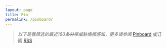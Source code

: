 ```yaml
---
layout: page
title: Pin
permalink: /pinboard/
---
```


> *以下是我筛选的最近160条<del>分享</del>威胁情报感知，更多请参阅* [Pinboard](https://pinboard.in/u:scateu/public) 或订阅 [RSS](https://feeds.pinboard.in/rss/u:scateu/)


<script language="javascript" src="http://pinboard.in//widgets/v1/linkroll/?user=scateu&count=160"></script>

